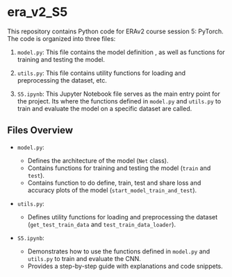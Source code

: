 # era_v2_S5

This repository contains Python code for ERAv2 course session 5: PyTorch. The code is organized into three files:

1. `model.py`: This file contains the model definition , as well as functions for training and testing the model.

2. `utils.py`: This file contains utility functions for loading and preprocessing the dataset, etc.

3. `S5.ipynb`: This Jupyter Notebook file serves as the main entry point for the project. Its where the functions defined in `model.py` and `utils.py` to train and evaluate the model on a specific dataset are called.

## Files Overview

- `model.py`:
  - Defines the architecture of the model (`Net` class).
  - Contains functions for training and testing the model (`train` and `test`).
  - Contains function to do define, train, test and share loss and accuracy plots of the model (`start_model_train_and_test`).

- `utils.py`:
  - Defines utility functions for loading and preprocessing the dataset (`get_test_train_data` and `test_train_data_loader`).

- `S5.ipynb`:
  - Demonstrates how to use the functions defined in `model.py` and `utils.py` to train and evaluate the CNN.
  - Provides a step-by-step guide with explanations and code snippets.
